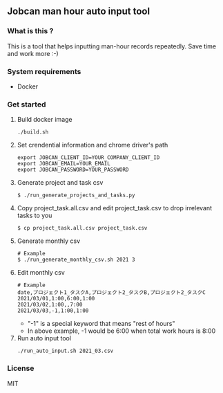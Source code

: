 ## Jobcan man hour auto input tool

### What is this ?

This is a tool that helps inputting man-hour records repeatedly.
Save time and work more :-)

### System requirements
- Docker

### Get started

1. Build docker image
    ```
    ./build.sh
    ```
1. Set crendential information and chrome driver's path
    ```
    export JOBCAN_CLIENT_ID=YOUR_COMPANY_CLIENT_ID
    export JOBCAN_EMAIL=YOUR_EMAIL
    export JOBCAN_PASSWORD=YOUR_PASSWORD
    ```
1. Generate project and task csv
    ```
    $ ./run_generate_projects_and_tasks.py
    ```
1. Copy project\_task.all.csv and edit project\_task.csv to drop irrelevant tasks to you
    ```
    $ cp project_task.all.csv project_task.csv
    ```
1. Generate monthly csv
    ```
    # Example
    $ ./run_generate_monthly_csv.sh 2021 3
    ```
1. Edit monthly csv
    ```
    # Example
    date,プロジェクト1_タスクA,プロジェクト2_タスクB,プロジェクト2_タスクC
    2021/03/01,1:00,6:00,1:00
    2021/03/02,1:00,,7:00
    2021/03/03,-1,1:00,1:00
    ```
    - "-1" is a special keyword that means "rest of hours"
    - In above example, -1 would be 6:00 when total work hours is 8:00
1. Run auto input tool
    ```
    ./run_auto_input.sh 2021_03.csv
    ```

### License
MIT
